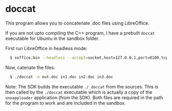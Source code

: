# doccat
This program allows you to concatenate .doc files using LibreOffice.

If you are not upto compiling the C++ program, I have a prebuilt ```doccat```
executable for Ubuntu in the sandbox folder.

First run LibreOffice in headless mode:
```sh
  $ soffice.bin --headless --accept=socket,host=127.0.0.1,port=8100,tcpNoDelay=1;urp;
```
Now, catenate the files:
```sh
  $ ./doccat -o out.doc in1.doc in2.doc in3.doc
```

Note: The SDK builds the executable ```./_doccat``` from the sources. This is
then called by the ```./doccat``` executable which is actually a copy of the
```unoapploader``` application (from the SDK). Both files are required in the
path for the program to work and are included in the sandbox.
